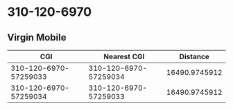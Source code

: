 # 310-120-6970
## Virgin Mobile


| CGI | Nearest CGI | Distance |
|-----|-------------|----------|
| 310-120-6970-57259033 | 310-120-6970-57259034 | 16490.9745912 |
| 310-120-6970-57259034 | 310-120-6970-57259033 | 16490.9745912 |
